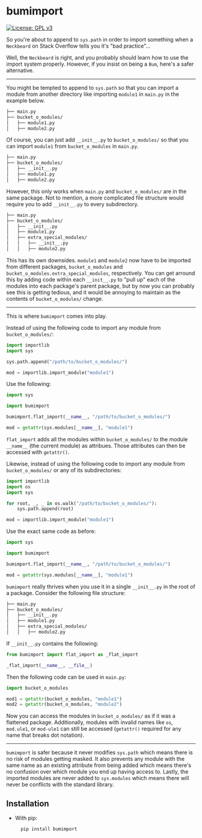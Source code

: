 # bumimport
[![License: GPL v3](https://img.shields.io/badge/License-GPL%20v3-blue.svg)](http://www.gnu.org/licenses/gpl-3.0)

So you're about to append to `sys.path` in order to import something when a `Neckbeard` on Stack Overflow tells you it's "bad practice"...

Well, the `Neckbeard` is right, and you probably should learn how to use the import system properly. However, if you insist on being a `Bum`, here's a safer alternative.

----
You might be tempted to append to `sys.path` so that you can import a module from another directory like importing `module1` in `main.py` in the example below.

```bash
├── main.py
├── bucket_o_modules/
│   ├── module1.py
│   ├── module2.py
```

Of course, you can just add `__init__.py` to `bucket_o_modules/` so that you can import `module1` from `bucket_o_modules` in `main.py`.

```bash
├── main.py
├── bucket_o_modules/
│   ├── __init__.py
│   ├── module1.py
│   ├── module2.py
```

However, this only works when `main.py` and `bucket_o_modules/` are in the same package. Not to mention, a more complicated file structure would require you to add `__init__.py` to every subdirectory.

```bash
├── main.py
├── bucket_o_modules/
│   ├── __init__.py
│   ├── module1.py
│   ├── extra_special_modules/
│   │   ├── __init__.py
│   │   ├── module2.py
```

This has its own downsides. `module1` and `module2` now have to be imported from different packages, `bucket_o_modules` and `bucket_o_modules.extra_special_modules`, respectively. You can get arround this by adding code within each `__init__.py` to "pull up" each of the modules into each package's parent package, but by now you can probably see this is getting tedious, and it would be annoying to maintain as the contents of `bucket_o_modules/` change.

----
This is where `bumimport` comes into play.

Instead of using the following code to import any module from `bucket_o_modules/`:

```python
import importlib
import sys

sys.path.append("/path/to/bucket_o_modules/")

mod = importlib.import_module("module1")
```

Use the following:

```python
import sys

import bumimport

bumimport.flat_import(__name__, "/path/to/bucket_o_modules/")

mod = getattr(sys.modules[__name__], "module1")
```

`flat_import` adds all the modules within `bucket_o_modules/` to the module `__name__` (the current module) as attribues. Those attributes can then be accessed with `getattr()`.

Likewise, instead of using the following code to import any module from `bucket_o_modules/` or any of its subdirectories:

```python
import importlib
import os
import sys

for root, _, _ in os.walk("/path/to/bucket_o_modules/"):
    sys.path.append(root)

mod = importlib.import_module("module1")
```

Use the exact same code as before:

```python
import sys

import bumimport

bumimport.flat_import(__name__, "/path/to/bucket_o_modules/")

mod = getattr(sys.modules[__name__], "module1")
```

`bumimport` really thrives when you use it in a single `__init__.py` in the root of a package. Consider the following file structure:

```bash
├── main.py
├── bucket_o_modules/
│   ├── __init__.py
│   ├── module1.py
│   ├── extra_special_modules/
│   │   ├── module2.py
```

If `__init__.py` contains the following:

```python
from bumimport import flat_import as _flat_import

_flat_import(__name__, __file__)
```

Then the following code can be used in `main.py`:

```python
import bucket_o_modules

mod1 = getattr(bucket_o_modules, "module1")
mod2 = getattr(bucket_o_modules, "module2")
```

Now you can access the modules in `bucket_o_modules/` as if it was a flattened package. Additionally, modules with invalid names like `os`, `mod.ule1`, or `mod-ule1` can still be accessed (`getattr()` required for any name that breaks dot notation).

----
`bumimport` is safer because it never modifies `sys.path` which means there is no risk of modules getting masked. It also prevents any module with the same name as an existing attribute from being added which means there's no confusion over which module you end up having access to. Lastly, the imported modules are never added to `sys.modules` which means there will never be conflicts with the standard library.

## Installation
- With pip:

        pip install bumimport
